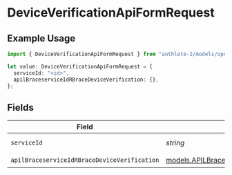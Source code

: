# DeviceVerificationApiFormRequest

## Example Usage

```typescript
import { DeviceVerificationApiFormRequest } from "authlete-2/models/operations";

let value: DeviceVerificationApiFormRequest = {
  serviceId: "<id>",
  apilBraceserviceIdRBraceDeviceVerification: {},
};
```

## Fields

| Field                                                                                                           | Type                                                                                                            | Required                                                                                                        | Description                                                                                                     |
| --------------------------------------------------------------------------------------------------------------- | --------------------------------------------------------------------------------------------------------------- | --------------------------------------------------------------------------------------------------------------- | --------------------------------------------------------------------------------------------------------------- |
| `serviceId`                                                                                                     | *string*                                                                                                        | :heavy_check_mark:                                                                                              | A service ID.                                                                                                   |
| `apilBraceserviceIdRBraceDeviceVerification`                                                                    | [models.APILBraceserviceIdRBraceDeviceVerification](../../models/apilbraceserviceidrbracedeviceverification.md) | :heavy_check_mark:                                                                                              | N/A                                                                                                             |